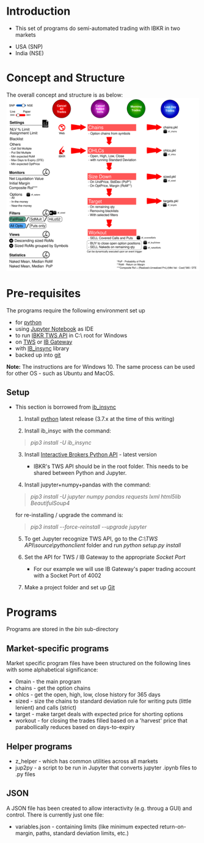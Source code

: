 # Introduction

* This set of programs do semi-automated trading with IBKR in two markets
 - USA (SNP)
 - India (NSE)

# Concept and Structure
The overall concept and structure is as below:
![Alt structure](./pic/structure.svg?sanitize=true "Overall Structure")

# Pre-requisites

The programs require the following environment set up 
 - for [python](https://www.python.org/downloads/)
 - using [Jupyter Notebook](http://jupyter.org/install) as IDE
 - to run [IBKR TWS API]( https://interactivebrokers.github.io/) in C:\ root for Windows
 - on [TWS](https://www.interactivebrokers.com.hk/en/index.php?f=16042) or [IB Gateway](https://www.interactivebrokers.com.hk/en/index.php?f=16457)
 - with [IB_insync](https://rawgit.com/erdewit/ib_insync/master/docs/html/readme.html#) library
 - backed up into [git](https://git-scm.com/downloads)
 
 **Note:** The instructions are for Windows 10. The same process can be used for other OS - such as Ubuntu and MacOS.
 
## Setup

* This section is borrowed from [ib_insync](https://rawgit.com/erdewit/ib_insync/master/docs/html/readme.html)

  1. Install [python](https://www.python.org/downloads/) latest release (3.7.x at the time of this writing)
  
  
  2. Install ib_insyc with the command: 
  > *pip3 install -U ib_insync*
  
  
  3. Install [Interactive Brokers Python API](http://interactivebrokers.github.io/) - latest version
     * IBKR's TWS API should be in the root folder. This needs to be shared between Python and Jupyter.
    
    
  4. Install jupyter+numpy+pandas with the command:
  > *pip3 install -U jupyter numpy pandas requests lxml html5lib BeautifulSoup4*
  
     for re-installing / upgrade the command is:
  > *pip3 install --force-reinstall --upgrade jupyter*
      
      
  5. To get Jupyter recognize TWS API, go to the *C:\TWS API\source\pythonclient* folder and run *python setup.py install*
    
    
  6. Set the API for TWS / IB Gateway to the appropriate _Socket Port_
     * For our example we will use IB Gateway's paper trading account with a Socket Port of 4002
    
  
  7. Make a project folder and set up [Git](http://rogerdudler.github.io/git-guide/)
  
# Programs

Programs are stored in the _bin_ sub-directory

## Market-specific programs

Market specific program files have been structured on the following lines with some alphabetical significance:
 - 0main   - the main program
 - chains  - get the option chains
 - ohlcs   - get the open, high, low, close history for 365 days
 - sized   - size the chains to standard deviation rule for writing puts (little lenient) and calls (strict)
 - target  - make target deals with expected price for shorting options
 - workout - for closing the trades filled based on a 'harvest' price that parabollically reduces based on days-to-expiry
 
## Helper programs
 - z_helper - which has common utilities across all markets
 - jup2py - a script to be run in Jupyter that converts jupyter .ipynb files to .py files
 
## JSON

A JSON file has been created to allow interactivity (e.g. throug a GUI) and control. There is currently just one file:
 - variables.json - containing limits (like minimum expected return-on-margin, paths, standard deviation limits, etc.)
 
 

